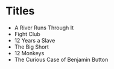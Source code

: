 # Titles  

- A River Runs Through It
- Fight Club
- 12 Years a Slave
- The Big Short
- 12 Monkeys
- The Curious Case of Benjamin Button
